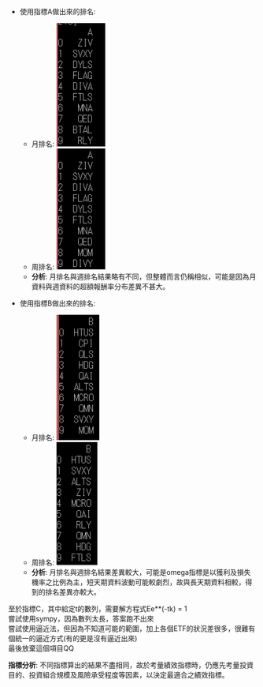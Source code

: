 + 使用指標A做出來的排名:
  + 月排名: ![A_month](./A_month.png)
  + 周排名: ![A_week](./A_week.png)
  + **分析**:  月排名與週排名結果略有不同，但整體而言仍稱相似，可能是因為月資料與週資料的超額報酬率分布差異不甚大。 
  

+ 使用指標B做出來的排名:
  + 月排名: ![B_month](./B_month.png)
  + 周排名: ![B_week](./B_week.png)
  + **分析**:  月排名與週排名結果差異較大，可能是omega指標是以獲利及損失機率之比例為主，短天期資料波動可能較劇烈，故與長天期資料相較，得到的排名差異亦較大。 
  
至於指標C，其中給定t的數列，需要解方程式Ee**(-tk) = 1<br>
嘗試使用sympy，因為數列太長，答案跑不出來<br>
嘗試使用逼近法，但因為不知道可能的範圍，加上各個ETF的狀況差很多，很難有個統一的逼近方式(有的更是沒有逼近出來)<br>
最後放棄這個項目QQ<br>

**指標分析**: 不同指標算出的結果不盡相同，故於考量績效指標時，仍應先考量投資目的、投資組合規模及風險承受程度等因素，以決定最適合之績效指標。
